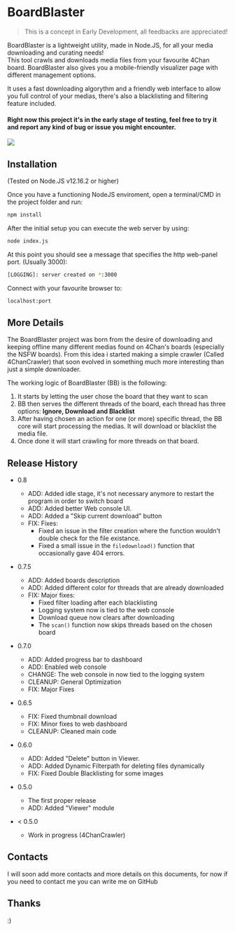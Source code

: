 # BoardBlaster

> This is a concept in Early Development, all feedbacks are appreciated!

BoardBlaster is a lightweight utility, made in Node.JS, for all your media downloading and curating needs! \
This tool crawls and downloads media files from your favourite 4Chan board. BoardBlaster also gives you a mobile-friendly visualizer page with different management options.

It uses a fast downloading algorythm and a friendly web interface to allow you full control of your medias, there's also a blacklisting and filtering feature included.

#### Right now this project it's in the early stage of testing, feel free to try it and report any kind of bug or issue you might encounter.







![](header.png)

## Installation

(Tested on Node.JS v12.16.2 or higher)

Once you have a functioning NodeJS enviroment, open a terminal/CMD in the project folder and run:

```sh
npm install
```

After the initial setup you can execute the web server by using:

```sh
node index.js
```

At this point you should see a message that specifies the http web-panel port. (Usually 3000):

```sh
[LOGGING]: server created on *:3000
```

Connect with your favourite browser to:
```sh
localhost:port
```



## More Details

The BoardBlaster project was born from the desire of downloading and keeping offline many different medias found on 4Chan's boards (especially the NSFW boards). From this idea i started making a simple crawler (Called 4ChanCrawler) that soon evolved in something much more interesting than just a simple downloader.

The working logic of BoardBlaster (BB) is the following:

1. It starts by letting the user chose the board that they want to scan
2. BB then serves the different threads of the board, each thread has three options: **Ignore, Download and Blacklist**
3. After having chosen an action for one (or more) specific thread, the BB core will start processing the medias. It will download or blacklist the media file.
4. Once done it will start crawling for more threads on that board.



## Release History

* 0.8
    + ADD: Added idle stage, it's not necessary anymore to restart the program in order to switch board
    + ADD: Added better Web console UI.
    + ADD: Added a "Skip current download" button
    + FIX: Fixes:
        * Fixed an issue in the filter creation where the function wouldn't double check for the file existance.
        * Fixed a small issue in the `filedownload()` function that occasionally gave 404 errors.

* 0.7.5
    + ADD: Added boards description
    + ADD: Added different color for threads that are already downloaded
    + FIX: Major fixes:
        * Fixed filter loading after each blacklisting
        * Logging system now is tied to the web console
        * Download queue now clears after downloading
        * The `scan()` function now skips threads based on the chosen board

* 0.7.0
    + ADD: Added progress bar to dashboard
    + ADD: Enabled web console
    + CHANGE: The web console in now tied to the logging system
    + CLEANUP: General Optimization
    + FIX:  Major Fixes
* 0.6.5
    * FIX: Fixed thumbnail download
    * FIX: Minor fixes to web dashboard
    * CLEANUP: Cleaned main code
* 0.6.0
    * ADD: Added "Delete" button in Viewer.
    * ADD: Added Dynamic Filterpath for deleting files dynamically
    * FIX: Fixed Double Blacklisting for some images
* 0.5.0
    * The first proper release
    * ADD: Added "Viewer" module
* < 0.5.0
    * Work in progress (4ChanCrawler)

## Contacts

I will soon add more contacts and more details on this documents, for now if you need to contact me you can write me on GitHub

## Thanks

:)


